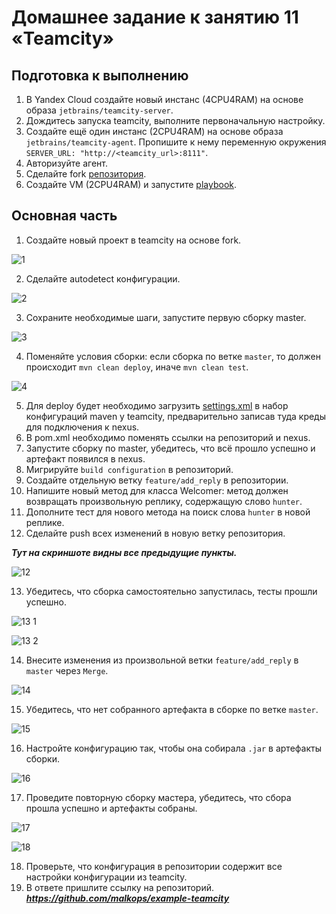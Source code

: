 # Домашнее задание к занятию 11 «Teamcity»

## Подготовка к выполнению

1. В Yandex Cloud создайте новый инстанс (4CPU4RAM) на основе образа `jetbrains/teamcity-server`.
2. Дождитесь запуска teamcity, выполните первоначальную настройку.
3. Создайте ещё один инстанс (2CPU4RAM) на основе образа `jetbrains/teamcity-agent`. Пропишите к нему переменную окружения `SERVER_URL: "http://<teamcity_url>:8111"`.
4. Авторизуйте агент.
5. Сделайте fork [репозитория](https://github.com/aragastmatb/example-teamcity).
6. Создайте VM (2CPU4RAM) и запустите [playbook](./infrastructure).

## Основная часть

1. Создайте новый проект в teamcity на основе fork.

![1](https://github.com/malkops/nah/assets/44001733/d5d5d49f-4998-401e-a891-8b580f13575d)

2. Сделайте autodetect конфигурации.

![2](https://github.com/malkops/nah/assets/44001733/ac40e092-e828-438b-b446-9003b51f81ae)

3. Сохраните необходимые шаги, запустите первую сборку master.

![3](https://github.com/malkops/nah/assets/44001733/56540ceb-c50a-470d-b4d0-d9b65f5d7dbb)

4. Поменяйте условия сборки: если сборка по ветке `master`, то должен происходит `mvn clean deploy`, иначе `mvn clean test`.

![4](https://github.com/malkops/nah/assets/44001733/20308e97-3516-49be-ad12-88f76c5300cb)

5. Для deploy будет необходимо загрузить [settings.xml](./teamcity/settings.xml) в набор конфигураций maven у teamcity, предварительно записав туда креды для подключения к nexus.
6. В pom.xml необходимо поменять ссылки на репозиторий и nexus.
7. Запустите сборку по master, убедитесь, что всё прошло успешно и артефакт появился в nexus.
8. Мигрируйте `build configuration` в репозиторий.
9. Создайте отдельную ветку `feature/add_reply` в репозитории.
10. Напишите новый метод для класса Welcomer: метод должен возвращать произвольную реплику, содержащую слово `hunter`.
11. Дополните тест для нового метода на поиск слова `hunter` в новой реплике.
12. Сделайте push всех изменений в новую ветку репозитория.

_**Тут на скриншоте видны все предыдущие пункты.**_

![12](https://github.com/malkops/nah/assets/44001733/31a5f8eb-a158-4223-b25c-0f92f9d36d12)

13. Убедитесь, что сборка самостоятельно запустилась, тесты прошли успешно.

![13 1](https://github.com/malkops/nah/assets/44001733/8ffaa354-7717-427a-9266-2fccd377eb26)

![13 2](https://github.com/malkops/nah/assets/44001733/99dccd2e-32cf-44e0-8739-fc3ece98bd7a)

14. Внесите изменения из произвольной ветки `feature/add_reply` в `master` через `Merge`.

![14](https://github.com/malkops/nah/assets/44001733/c93b0582-2f6b-43d4-a99c-895213c2909c)

15. Убедитесь, что нет собранного артефакта в сборке по ветке `master`.

![15](https://github.com/malkops/nah/assets/44001733/3e2c12ca-c8c9-4c2e-968f-d854ada67ec4)

16. Настройте конфигурацию так, чтобы она собирала `.jar` в артефакты сборки.

![16](https://github.com/malkops/nah/assets/44001733/f3a6cb48-f16c-42ab-89e8-1a9fe964e6a9)

17. Проведите повторную сборку мастера, убедитесь, что сбора прошла успешно и артефакты собраны.

![17](https://github.com/malkops/nah/assets/44001733/b2479d53-7b6c-4c09-b572-25b6ffd284ea)

![18](https://github.com/malkops/nah/assets/44001733/e8bee252-19ab-44ea-881a-d4499dd5ec8e)

18. Проверьте, что конфигурация в репозитории содержит все настройки конфигурации из teamcity.
19. В ответе пришлите ссылку на репозиторий.
**_https://github.com/malkops/example-teamcity_**
